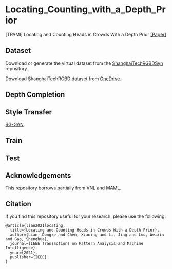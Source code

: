 # Locating_Counting_with_a_Depth_Prior
[TPAMI] Locating and Counting Heads in Crowds With a Depth Prior [[Paper]](https://ieeexplore.ieee.org/document/9601215/)

## Dataset
Download or generate the virtual dataset from the [ShanghaiTechRGBDSyn](https://github.com/svip-lab/ShanghaiTechRGBDSyn) repository.

Download ShanghaiTechRGBD dataset from [OneDrive](https://yien01-my.sharepoint.com/:f:/g/personal/doubility_z0_tn/EhY4Svr1rRlDi7apZTtpepQBJejNSSYnQk1UNSqxhQ3jqA?e=RdhCtz).

## Depth Completion

## Style Transfer
[SG-GAN](https://github.com/Peilun-Li/SG-GAN).

## Train

## Test


## Acknowledgements

This repository borrows partially from [VNL](https://github.com/YvanYin/VNL_Monocular_Depth_Prediction) and [MAML](https://github.com/katerakelly/pytorch-maml).

## Citation

If you find this repository useful for your research, please use the following:

```
@article{lian2021locating,
  title={Locating and Counting Heads in Crowds With a Depth Prior},
  author={Lian, Dongze and Chen, Xianing and Li, Jing and Luo, Weixin and Gao, Shenghua},
  journal={IEEE Transactions on Pattern Analysis and Machine Intelligence},
  year={2021},
  publisher={IEEE}
}
```
